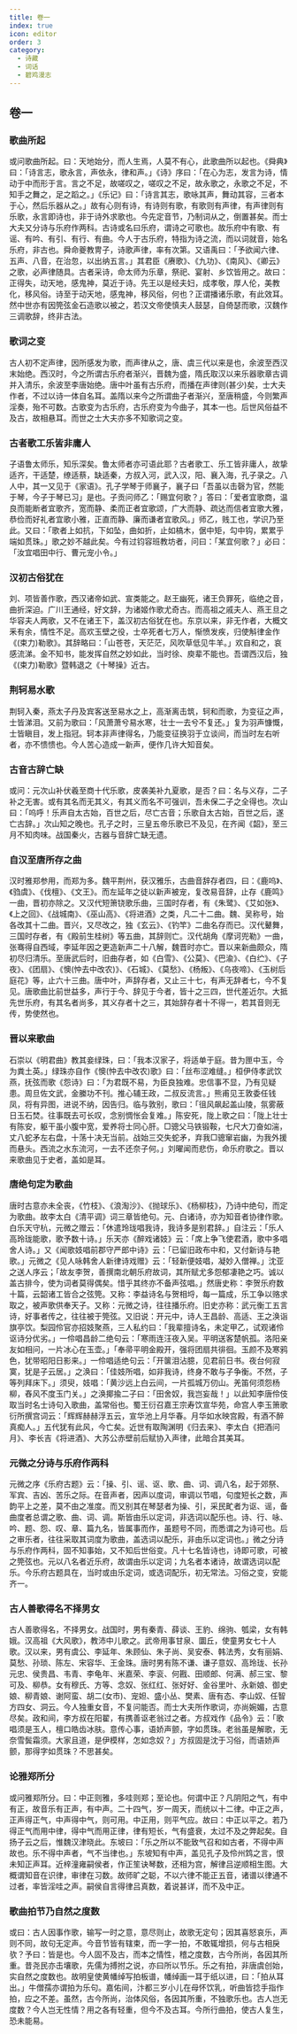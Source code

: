 ```yaml
---
title: 卷一
index: true
icon: editor
order: 3
category:
  - 诗藏
  - 词话
  - 碧鸡漫志
---
```


## 卷一  
  
### 歌曲所起  

或问歌曲所起。曰：天地始分，而人生焉，人莫不有心，此歌曲所以起也。《舜典》曰：「诗言志，歌永言，声依永，律和声。」《诗》序曰：「在心为志，发言为诗，情动于中而形于言。言之不足，故嗟叹之，嗟叹之不足，故永歌之，永歌之不足，不知手之舞之，足之蹈之。」《乐记》曰：「诗言其志，歌咏其声，舞动其容，三者本于心，然后乐器从之。」故有心则有诗，有诗则有歌，有歌则有声律，有声律则有乐歌，永言即诗也，非于诗外求歌也。今先定音节，乃制词从之，倒置甚矣。而士大夫又分诗与乐府作两科。古诗或名曰乐府，谓诗之可歌也。故乐府中有歌、有谣、有吟、有引、有行、有曲。今人于古乐府，特指为诗之流，而以词就音，始名乐府，非古也。舜命夔教冑子，诗歌声律，率有次第。又语禹曰：「予欲闻六律、五声、八音，在治忽，以出纳五言。」其君臣《赓歌》、《九功》、《南风》、《卿云》之歌，必声律随具。古者采诗，命太师为乐章，祭祀、宴射、乡饮皆用之。故曰：正得失，动天地，感鬼神，莫近于诗。先王以是经夫妇，成孝敬，厚人伦，美教化，移风俗。诗至于动天地，感鬼神，移风俗，何也？正谓播诸乐歌，有此效耳。然中世亦有因筦弦金石造歌以被之，若汉文帝使慎夫人鼓瑟，自倚瑟而歌，汉魏作三调歌辞，终非古法。  
  
### 歌词之变  

古人初不定声律，因所感发为歌，而声律从之，唐、虞三代以来是也，余波至西汉末始绝。西汉时，今之所谓古乐府者渐兴，晋魏为盛，隋氏取汉以来乐器歌章古调并入清乐，余波至李唐始绝。唐中叶虽有古乐府，而播在声律则(甚少)矣，士大夫作者，不过以诗一体自名耳。盖隋以来今之所谓曲子者渐兴，至唐稍盛，今则繁声淫奏，殆不可数。古歌变为古乐府，古乐府变为今曲子，其本一也。后世风俗益不及古，故相悬耳。而世之士大夫亦多不知歌词之变。  
  
### 古者歌工乐皆非庸人  

子语鲁太师乐，知乐深矣。鲁太师者亦可语此耶？古者歌工、乐工皆非庸人，故挚适齐，干适楚，缭适蔡，缺适秦，方叔入河，武入汉，阳、襄入海，孔子录之。八人中，其一又见于《家语》。孔子学琴于师襄子，襄子曰「吾虽以击磬为官，然能于琴，今子于琴已习」是也。子贡问师乙：「赐宜何歌？」答曰：「爱者宜歌商，温良而能断者宜歌齐，宽而静、柔而正者宜歌颂，广大而静、疏达而信者宜歌大雅，恭俭而好礼者宜歌小雅，正直而静、廉而谦者宜歌风。」师乙，贱工也，学识乃至此。又曰：「歌者上如抗，下如坠，曲如折，止如槁木，倨中矩，勾中钩，累累乎端如贯珠。」歌之妙不越此矣。今有过钧容班教坊者，问曰：「某宜何歌？」必曰：「汝宜唱田中行、曹元宠小令。」  
  
### 汉初古俗犹在  

刘、项皆善作歌，西汉诸帝如武、宣类能之。赵王幽死，诸王负罪死，临绝之音，曲折深迫。广川王通经，好文辞，为诸姬作歌尤奇古。而高祖之戚夫人、燕王旦之华容夫人两歌，又不在诸王下，盖汉初古俗犹在也。东京以来，非无作者，大概文釆有余，情性不足。高欢玉壁之役，士卒死者七万人，惭愤发疾，归使斛律金作《(束力)勒歌》。其辞略曰：「山苍苍，天茫茫，风吹草低见牛羊。」欢自和之，哀感流涕。金不知书，能发挥自然之妙如此，当时徐、庾辈不能也。吾谓西汉后，独《(束力)勒歌》暨韩退之《十琴操》近古。  
  
### 荆轲易水歌  

荆轲入秦，燕太子丹及宾客送至易水之上，高渐离击筑，轲和而歌，为变征之声，士皆涕泪。又前为歌曰：「风萧萧兮易水寒，壮士一去兮不复还。」复为羽声慷慨，士皆瞋目，发上指冠。轲本非声律得名，乃能变征换羽于立谈间，而当时左右听者，亦不愦愦也。今人苦心造成一新声，便作几许大知音矣。  
  
### 古音古辞亡缺  

或问：元次山补伏羲至商十代乐歌，皮袭美补九夏歌，是否？曰：名与义存，二子补之无害。或有其名而无其义，有其义而名不可强训，吾未保二子之全得也。次山曰：「呜呼！乐声自太古始，百世之后，尽亡古音；乐歌自太古始，百世之后，遂亡古辞。」次山知之晚也。孔子之时，三皇五帝乐歌已不及见，在齐闻《韶》，至三月不知肉味。战国秦火，古器与音辞亡缺无遗。  
  
### 自汉至唐所存之曲  

汉时雅郑参用，而郑为多。魏平荆州，获汉雅乐，古曲音辞存者四，曰：《鹿呜》、《驺虞》、《伐檀》、《文王》。而左延年之徒以新声被宠，复改易音辞，止存《鹿鸣》一曲，晋初亦除之。又汉代短箫铙歌乐曲，三国时存者，有《朱鹭》、《艾如张》、《上之回》、《战城南》、《巫山高》、《将进酒》之类，凡二十二曲。魏、吴称号，始各改其十二曲。晋兴，又尽改之，独《玄云》、《钓竿》二曲名存而已。汉代鼙舞，三国时存者，有《殿前生桂树》等五曲，其辞则亡。汉代胡角《摩诃兜勒》一曲，张骞得自西域，李延年因之更造新声二十八解，魏晋时亦亡。晋以来新曲颇众，隋初尽归清乐。至唐武后时，旧曲存者，如《白雪》、《公莫》、《巴渝》、《白纻》、《子夜》、《团扇》、《懊(忡去中改农)》、《石城》、《莫愁》、《杨叛》、《乌夜啼》、《玉树后庭花》等，止六十三曲。唐中叶，声辞存者，又止三十七，有声无辞者七，今不复见。唐歌曲比前世益多，声行于今、辞见于今者，皆十之三四，世代差近尔。大抵先世乐府，有其名者尚多，其义存者十之三，其始辞存者十不得一，若其音则无传，势使然也。  
  
### 晋以来歌曲  

石崇以《明君曲》教其妾绿珠，曰：「我本汉家子，将适单于庭。昔为匣中玉，今为粪土英。」绿珠亦自作《懊(忡去中改农)歌》曰：「丝布涩难缝。」桓伊侍孝武饮燕，抚弦而歌《怨诗》曰：「为君既不易，为臣良独难。忠信事不显，乃有见疑患。周旦佐文武，金縢功不刊。推心辅王政，二叔反流言。」熊甫见王敦委任钱凤，将有异图，进说不纳，因告归。临与敦别，歌曰：「徂风飙起盖山陵，氛雾蔽日玉石焚。往事既去可长叹，念别惆怅会复难。」陈安死，陇上歌之曰：「陇上壮士有陈安，躯干虽小腹中宽，爱养将士同心肝。□骢父马铁锻鞍，七尺大刀奋如湍，丈八蛇矛左右盘，十荡十决无当前。战始三交失蛇矛，弃我□骢窜岩幽，为我外援而悬头。西流之水东流河，一去不还奈子何。」刘曜闻而悲伤，命乐府歌之。晋以来歌曲见于史者，盖如是耳。  
  
### 唐绝句定为歌曲  

唐时古意亦未全丧，《竹枝》、《浪淘沙》、《抛球乐》、《杨柳枝》，乃诗中绝句，而定为歌曲。故李太白《清平调》词三章皆绝句。元、白诸诗，亦为知音者协律作歌。白乐天守杭，元微之赠云：「休遣玲珑唱我诗，我诗多是别君辞。」自注云：「乐人高玲珑能歌，歌予数十诗。」乐天亦《醉戏诸妓》云：「席上争飞使君酒，歌中多唱舍人诗。」又《闻歌妓唱前郡守严郎中诗》云：「已留旧政布中和，又付新诗与艳歌。」元微之《见人咏韩舍人新律诗戏赠》云：「轻新便妓唱，凝妙入僧禅。」沈亚之送人序云；「故友李贺，善撰南北朝乐府故词，其所赋尤多怨郁凄艳之巧。诚以盖古排今，使为词者莫得偶矣。惜乎其终亦不备声弦唱。」然唐史称：李贺乐府数十篇，云韶诸工皆合之弦筦。又称：李益诗名与贺相埒，每一篇成，乐工争以赂求取之，被声歌供奉天子。又称：元微之诗，往往播乐府。旧史亦称：武元衡工五言诗，好事者传之，往往被于筦弦。又旧说：开元中，诗人王昌龄、高适、王之涣诣旗亭饮。梨园伶官亦招妓聚燕，三人私约曰：「我辈擅诗名，未定甲乙，试观诸伶讴诗分优劣。」一伶唱昌龄二绝句云：「寒雨连汪夜入吴。平明送客楚帆孤。洛阳亲友如相问，一片冰心在玉壶。」「奉帚平明金殿开，强将团扇共徘徊。玉颜不及寒鸦色，犹带昭阳日影来。」一伶唱适绝句云：「开箧泪沾臆，见君前日书。夜台何寂寞，犹是子云居。」之涣曰：「佳妓所唱，如非我诗，终身不敢与子争衡。不然，子等列拜床下。」须臾，妓唱：「黄沙远上白云间，一片孤城万仞山。羌笛何须怨杨柳，舂风不度玉门关。」之涣揶揄二子曰：「田舍奴，我岂妄哉！」以此知李唐伶伎取当时名士诗句入歌曲，盖常俗也。蜀王衍召嘉王宗寿饮宣华苑，命宫人李玉箫歌衍所撰宫词云：「辉辉赫赫浮五云，宣华池上月华春。月华如水映宫殿，有酒不醉真痴人。」五代犹有此风，今亡矣。近世有取陶渊明《归去来》、李太白《把酒问月》、李长吉《将进酒》、大苏公赤壁前后赋协入声律，此暗合其美耳。  
  
### 元微之分诗与乐府作两科  

元微之序《乐府古题》云：「操、引、谣、讴、歌、曲、词、调八名，起于郊祭、军宾、吉凶、苦乐之际。在音声者，因声以度词，审调以节唱，句度短长之数，声韵平上之差，莫不由之准度。而又别其在琴瑟者为操、引，采民甿者为讴、谣，备曲度者总谓之歌、曲、词、调。斯皆由乐以定词，非选词以配乐也。诗、行、咏、吟、题、怨、叹、章、篇九名，皆属事而作，虽题号不同，而悉谓之为诗可也。后之审乐者，往往采取其词度为歌曲，盖选词以配乐，非由乐以定词也。」微之分诗与乐府作两科，固不知事始，又不知后世俗变。凡十七名皆诗也，诗即可歌，可被之筦弦也。元以八名者近乐府，故谓由乐以定词；九名者本诸诗，故谓选词以配乐。今乐府古题具在，当时或由乐定词，或选词配乐，初无常法。习俗之变，安能齐一。  
  
### 古人善歌得名不择男女  

古人善歌得名，不择男女。战国时，男有秦青、薛谈、王豹、绵驹、瓠梁，女有韩娥。汉高祖《大风歌》，教沛中儿歌之。武帝用事甘泉、圜丘，使童男女七十人歌。汉以来，男有虞公、李延年、朱顾仙、朱子尚、吴安泰、韩法秀，女有丽娟、莫愁、孙琐、陈左、宋容华、王金珠。唐时男有陈不谦、谦子意奴、高玲珑、长孙元忠、侯贵昌、韦青、李龟年、米嘉荣、李衮、何戡、田顺郎、何满、郝三宝、黎可及、柳恭。女有穆氏、方等、念奴、张红红、张好好、金谷里叶、永新娘、御史娘、柳青娘、谢阿蛮、胡二(女市)、宠妲、盛小丛、樊素、唐有态、李山奴、任智方四女、洞云。今人独重女音，不复问能否。而士大夫所作歌词，亦尚婉媚，古意尽矣。政和间，李方叔在阳翟，有携善讴老翁过之者。方叔戏作《品令》云：「歌唱须是玉人，檀口皓齿冰肤。意传心事，语娇声颤，字如贯珠。老翁虽是解歌，无奈雪鬓霜须。大家且道，是伊模样，怎如念奴？」方叔固是沈于习俗，而语娇声颤，那得字如贯珠？不思甚矣。  
  
### 论雅郑所分  

或问雅郑所分。曰：中正则雅，多哇则郑；至论也。何谓中正？凡阴阳之气，有中有正，故音乐有正声，有中声。二十四气，岁一周天，而统以十二律。中正之声，正声得正气，中声得中气，则可用。中正用，则平气应。故曰：中正以平之。若乃得正气而用中律，得中气而用正律，律有短长，气有盛衰，太过不及之弊起矣。自扬子云之后，惟魏汉津晓此。东坡曰：「乐之所以不能致气召和如古者，不得中声故也。乐不得中声者，气不当律也。」东坡知有中声，盖见孔子及伶州鸩之言，恨未知正声耳。近梓潼雍嗣侯者，作正笙诀琴数，还相为宫，解律吕逆顺相生图。大概谓知音在识律，审律在习数。故师旷之聪，不以六律不能正五音，诸谱以律通不过者，率皆淫哇之声。嗣侯自言得律吕真数，着说甚详，而不及中正。  
  
### 歌曲拍节乃自然之度数  

或曰：古人因事作歌，输写一时之意，意尽则止，故歌无定句；因其喜怒哀乐，声则不同，故句无定声。今音节皆有辖束，而一字一拍，不敢辄增损，何与古相戾欤？予曰：皆是也。今人固不及古，而本之情性，稽之度数，古今所尚，各因其所重。昔尧民亦击壤歌，先儒为搏拊之说，亦曰所以节乐。乐之有拍，非唐虞创始，实自然之度数也。故明皇使黄幡绰写拍板谱，幡绰画一耳于纸以进，曰：「拍从耳出。」牛僧孺亦谓拍为乐句。嘉佑间，汴都三岁小儿在母怀饮乳，听曲皆捻手指作拍，应之不差。虽然，古今所尚，治体风俗，各因其所重，不独歌乐也。古人岂无度数？今人岂无性情？用之各有轻重，但今不及古耳。今所行曲拍，使古人复生，恐未能易。  
